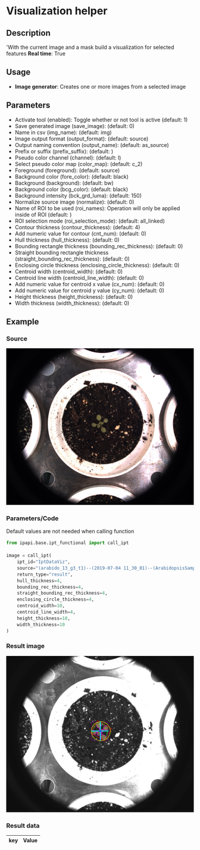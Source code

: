 # Visualization helper

## Description

'With the current image and a mask build a visualization for selected features
**Real time**: True

## Usage

- **Image generator**: Creates one or more images from a selected image

## Parameters

- Activate tool (enabled): Toggle whether or not tool is active (default: 1)
- Save generated image (save_image):  (default: 0)
- Name in csv (img_name):  (default: img)
- Image output format (output_format):  (default: source)
- Output naming convention (output_name):  (default: as_source)
- Prefix or suffix (prefix_suffix):  (default: )
- Pseudo color channel (channel):  (default: l)
- Select pseudo color map (color_map):  (default: c_2)
- Foreground (foreground):  (default: source)
- Background color (fore_color):  (default: black)
- Background (background):  (default: bw)
- Background color (bcg_color):  (default: black)
- Background intensity (bck_grd_luma):  (default: 150)
- Normalize source image (normalize):  (default: 0)
- Name of ROI to be used (roi_names): Operation will only be applied inside of ROI (default: )
- ROI selection mode (roi_selection_mode):  (default: all_linked)
- Contour thickness (contour_thickness):  (default: 4)
- Add numeric value for contour (cnt_num):  (default: 0)
- Hull thickness (hull_thickness):  (default: 0)
- Bounding rectangle thickness (bounding_rec_thickness):  (default: 0)
- Straight bounding rectangle thickness (straight_bounding_rec_thickness):  (default: 0)
- Enclosing circle thickness (enclosing_circle_thickness):  (default: 0)
- Centroid width (centroid_width):  (default: 0)
- Centroid line width (centroid_line_width):  (default: 0)
- Add numeric value for centroid x value (cx_num):  (default: 0)
- Add numeric value for centroid y value (cy_num):  (default: 0)
- Height thickness (height_thickness):  (default: 0)
- Width thickness (width_thickness):  (default: 0)

## Example

### Source

![Source image](images/arabido_sample_plant.jpg)

### Parameters/Code

Default values are not needed when calling function

```python
from ipapi.base.ipt_functional import call_ipt

image = call_ipt(
    ipt_id="IptDataViz",
    source="(arabido_13_g3_t1)--(2019-07-04 11_30_01)--(ArabidopsisSampleExperiment)--(vis-side0).jpg",
    return_type="result",
    hull_thickness=4,
    bounding_rec_thickness=4,
    straight_bounding_rec_thickness=4,
    enclosing_circle_thickness=4,
    centroid_width=10,
    centroid_line_width=4,
    height_thickness=10,
    width_thickness=10
)
```

### Result image

![Result image](images/ipt_Visualization_helper.jpg)

### Result data

|  key  | Value |
| :---: | :---: |
